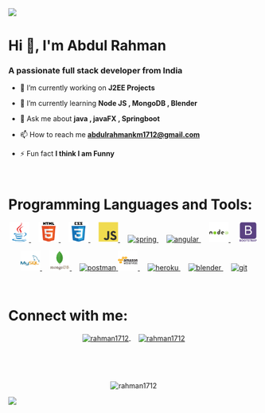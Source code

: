 <img src="https://capsule-render.vercel.app/api?type=waving&color=0:170B3B,100:FFFFD9&height=150&section=header&text=Hai%20Guys&fontSize=30&reversal=true&animation=blinking&fontColor=ffffff&fontAlign=90&fontAlignY=20" />

<h1 align="left">Hi 👋, I'm Abdul Rahman</h1>

<h3 align="left"> A passionate full stack developer from India</h3>

- 🔭 I’m currently working on **J2EE Projects**

- 🌱 I’m currently learning **Node JS , MongoDB , Blender**

- 💬 Ask me about **java , javaFX , Springboot**

- 📫 How to reach me **abdulrahmankm1712@gmail.com**

- ⚡ Fun fact **I think I am Funny**

<!-- <p>&nbsp; &nbsp;</p>  -->
<p>&nbsp; &nbsp;</p> 

<h1 align="left">Programming Languages and Tools:</h1>

<p align="center" style="color:red;"  class="parag"> 
    <p align="center"> 
        <a href="https://www.java.com" target="_blank"> 
            <img src="https://raw.githubusercontent.com/devicons/devicon/master/icons/java/java-original.svg" alt="java" width="40" height="40"/> 
        </a> 
        &nbsp; &nbsp;
        <a href="https://www.w3.org/html/" target="_blank"> 
            <img src="https://raw.githubusercontent.com/devicons/devicon/master/icons/html5/html5-original-wordmark.svg" alt="html5" width="40" height="40"/> 
        </a> 
        &nbsp; &nbsp;
        <a href="https://www.w3schools.com/css/" target="_blank"> 
            <img src="https://raw.githubusercontent.com/devicons/devicon/master/icons/css3/css3-original-wordmark.svg" alt="css3" width="40" height="40"/> 
        </a>
        &nbsp; &nbsp;
        <a href="https://developer.mozilla.org/en-US/docs/Web/JavaScript" target="_blank"> 
            <img src="https://raw.githubusercontent.com/devicons/devicon/master/icons/javascript/javascript-original.svg" alt="javascript" width="40" height="40"/> 
        </a>
        &nbsp; &nbsp;
        <a href="https://spring.io/" target="_blank"> 
            <img src="https://www.vectorlogo.zone/logos/springio/springio-icon.svg" alt="spring" width="40" height="40"/> 
        </a> 
        &nbsp; &nbsp;
        <a href="https://angular.io" target="_blank">
            <img src="https://angular.io/assets/images/logos/angular/angular.svg" alt="angular" width="40" height="40"/> 
        </a> 
        &nbsp; &nbsp;
        <a href="https://nodejs.org" target="_blank"> 
            <img src="https://raw.githubusercontent.com/devicons/devicon/master/icons/nodejs/nodejs-original-wordmark.svg" alt="nodejs" width="40" height="40"/> 
        </a> 
        &nbsp; &nbsp;
        <a href="https://getbootstrap.com" target="_blank"> 
            <img src="https://raw.githubusercontent.com/devicons/devicon/master/icons/bootstrap/bootstrap-plain-wordmark.svg" alt="bootstrap" width="40" height="40"/> 
        </a>
    </p>
    <p align="center"> 
        <a href="https://www.mysql.com/" target="_blank"> 
            <img src="https://raw.githubusercontent.com/devicons/devicon/master/icons/mysql/mysql-original-wordmark.svg" alt="mysql" width="40" height="40"/> 
        </a> 
        &nbsp; &nbsp;
        <a href="https://www.mongodb.com/" target="_blank"> 
            <img src="https://raw.githubusercontent.com/devicons/devicon/master/icons/mongodb/mongodb-original-wordmark.svg" alt="mongodb" width="40" height="40"/>
        </a> 
        &nbsp; &nbsp;
        <a href="https://postman.com" target="_blank"> 
            <img src="https://www.vectorlogo.zone/logos/getpostman/getpostman-icon.svg" alt="postman" width="40" height="40"/> 
        </a> 
        <a href="https://aws.amazon.com" target="_blank"> 
            <img src="https://raw.githubusercontent.com/devicons/devicon/master/icons/amazonwebservices/amazonwebservices-original-wordmark.svg" alt="aws" width="40" height="40"/>
        </a>
        &nbsp; &nbsp;
        <a href="https://heroku.com" target="_blank"> 
            <img src="https://www.vectorlogo.zone/logos/heroku/heroku-icon.svg" alt="heroku" width="40" height="40"/> 
        </a> 
        &nbsp; &nbsp;
        <a href="https://www.blender.org/" target="_blank"> 
            <img src="https://download.blender.org/branding/community/blender_community_badge_white.svg" alt="blender" width="40" height="40"/> 
        </a>
        &nbsp; &nbsp;
        <a href="https://git-scm.com/" target="_blank">
            <img src="https://www.vectorlogo.zone/logos/git-scm/git-scm-icon.svg" alt="git" width="40" height="40"/> 
        </a> 
    </p>
</p>
<!--         <p>&nbsp; &nbsp;</p>  -->
        <p>&nbsp; &nbsp;</p> 

<h1 align="left">Connect with me:</h1>
<p align="center">
    <a href="mailto:abdulrahmankm1712@gmail.com" target="blank">
        <img align="center" src="logo/gmail.svg" alt="rahman1712" height="40" width="40" />
    </a>
    &nbsp; &nbsp;
    <a href="https://linkedin.com/in/rahman1712" target="blank">
        <img align="center" src="logo/linkedin.svg" alt="rahman1712" height="40" width="40" />
    </a>
<!--     <a href="https://linkedin.com/in/rahman1712" target="blank">
        <img align="center" src="https://raw.githubusercontent.com/rahuldkjain/github-profile-readme-generator/master/src/images/icons/Social/linked-in-alt.svg"            alt="rahman1712" height="30" width="40" />
    </a> -->
</p>
        <p>&nbsp; &nbsp;</p> 
        <p>&nbsp; &nbsp;</p> 

<p align="center">
    <img align="center" src="https://github-readme-stats.vercel.app/api/top-langs?username=rahman1712&show_icons=true&locale=en&layout=compact&theme=radical" alt="rahman1712" />
</p>

<!-- <p>
    <img align="center" src="https://github-readme-streak-stats.herokuapp.com/?user=rahman1712&theme=radical" alt="rahman1712" />
</p>

<p align="left"> 
    <img src="https://komarev.com/ghpvc/?username=rahman1712&label=Profile%20views&color=0e75b6&style=flat" alt="rahman1712" /> 
</p>

<p align="left"> 
    <a href="https://github.com/ryo-ma/github-profile-trophy">
        <img src="https://github-profile-trophy.vercel.app/?username=rahman1712&theme=radical" alt="rahman1712" />
    </a> 
</p> -->

<img src="https://capsule-render.vercel.app/api?type=waving&color=0:170B3B,100:FFFFD9&height=100&section=footer" />


